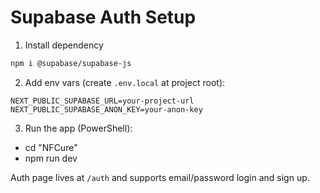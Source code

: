 # Supabase Auth Setup

1) Install dependency

```bash
npm i @supabase/supabase-js
```

2) Add env vars (create `.env.local` at project root):

```
NEXT_PUBLIC_SUPABASE_URL=your-project-url
NEXT_PUBLIC_SUPABASE_ANON_KEY=your-anon-key
```

3) Run the app (PowerShell):

- cd "NFCure"
- npm run dev

Auth page lives at `/auth` and supports email/password login and sign up.
